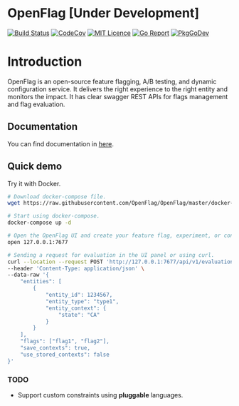 # OpenFlag [Under Development]

[![Build Status][1]][2]
[![CodeCov][3]][4]
[![MIT Licence][5]][6]
[![Go Report][7]][8]
[![PkgGoDev][9]][10]

# Introduction

OpenFlag is an open-source feature flagging, A/B testing, and dynamic configuration service. It delivers the right experience to the right entity and monitors the impact. It has clear swagger REST APIs for flags management and flag evaluation.

## Documentation

You can find documentation in <a href="https://openflag.github.io">here</a>.

## Quick demo

Try it with Docker.

```bash
# Download docker-compose file.
wget https://raw.githubusercontent.com/OpenFlag/OpenFlag/master/docker-compose.yml

# Start using docker-compose.
docker-compose up -d

# Open the OpenFlag UI and create your feature flag, experiment, or configuration.
open 127.0.0.1:7677

# Sending a request for evaluation in the UI panel or using curl.
curl --location --request POST 'http://127.0.0.1:7677/api/v1/evaluation' \
--header 'Content-Type: application/json' \
--data-raw '{
    "entities": [
        {
            "entity_id": 1234567,
            "entity_type": "type1",
            "entity_context": {
                "state": "CA"
            }
        }
    ],
    "flags": ["flag1", "flag2"],
    "save_contexts": true,
    "use_stored_contexts": false
}'
```

### TODO

* Support custom constraints using **pluggable** languages.

[1]: https://img.shields.io/drone/build/OpenFlag/OpenFlag.svg?style=flat-square&logo=drone
[2]: https://cloud.drone.io/OpenFlag/OpenFlag
[3]: https://img.shields.io/codecov/c/gh/OpenFlag/OpenFlag?logo=codecov&style=flat-square
[4]: https://codecov.io/gh/OpenFlag/OpenFlag
[5]: https://img.shields.io/github/license/OpenFlag/OpenFlag?style=flat-square
[6]: https://opensource.org/licenses/mit-license.php
[7]: https://goreportcard.com/badge/github.com/OpenFlag/OpenFlag?style=flat-square
[8]: https://goreportcard.com/report/github.com/OpenFlag/OpenFlag
[9]: https://pkg.go.dev/badge/github.com/OpenFlag/OpenFlag
[10]: https://pkg.go.dev/github.com/OpenFlag/OpenFlag
